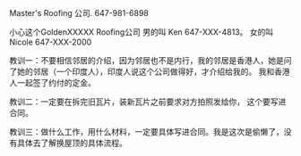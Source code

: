 Master's Roofing 公司. 647-981-6898

小心这个GoldenXXXXX Roofing公司 男的叫 Ken 647-XXX-4813。 女的叫 Nicole 647-XXX-2000

教训一：不要相信邻居的介绍，因为邻居也不是内行，我的邻居是香港人，她是问了她的邻居（一个印度人），印度人说这个公司做得好，才介绍给我的。 我和香港人一起签了约付的定金。

教训二：一定要在拆完旧瓦片，装新瓦片之前要求对方拍照发给你， 这个要写进合同。

教训三：做什么工作，用什么材料，一定要具体写进合同。我是这次是偷懒了，没有具体去了解换屋顶的具体流程。

